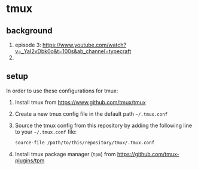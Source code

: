 # tmux

## background

1. episode 3: https://www.youtube.com/watch?v=_YaI2vDbk0o&t=100s&ab_channel=typecraft
2.

## setup

In order to use these configurations for tmux:

1. Install tmux from https://www.github.com/tmux/tmux
2. Create a new tmux config file in the default path `~/.tmux.conf`
3. Source the tmux config from this repository by adding the following line to your `~/.tmux.conf`
   file:

   ```bash
   source-file /path/to/this/repository/tmux/.tmux.conf
   ```

4. Install tmux package manager (`tpm`) from https://github.com/tmux-plugins/tpm
